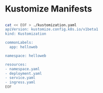 # Kustomize Manifests

<!--
https://www.jetstack.io/blog/kustomize-cert-manager/
-->

##

```sh
cat << EOF > ./kustomization.yaml
apiVersion: kustomize.config.k8s.io/v1beta1
kind: Kustomization

commonLabels:
  app: helloweb

namespace: helloweb

resources:
- namespace.yaml
- deployment.yaml
- service.yaml
- ingress.yaml
EOF
```

<!-- ##

```yaml
apiVersion: kustomize.config.k8s.io/v1beta1
kind: Kustomization

namespace: quay-enterprise

resources:
- quay-enterprise-ns.yaml
- quay-registry-quayregistry.yaml

vars:
- fieldref:
    fieldPath: data.generateName
  name: generateName
  objref:
    apiVersion: v1
    kind: ConfigMap
    name: tektoncd-install-parameters

configurations:
- kustomizeconfig.yaml
```

./kustomizeconfig.yaml

```yaml
nameReference:
- kind: Issuer
  group: cert-manager.io
  fieldSpecs:
  - kind: Certificate
    group: cert-manager.io
    path: spec/issuerRef/name

varReference:
- kind: Certificate
  group: cert-manager.io
  path: spec/commonName
``` -->
